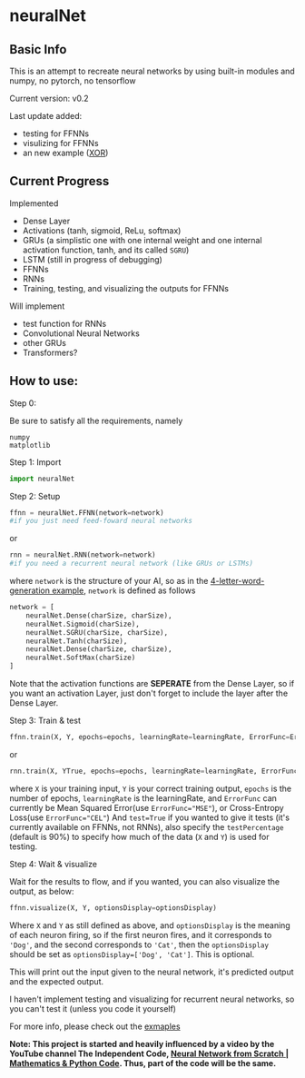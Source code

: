 # neuralNet

## Basic Info

This is an attempt to recreate neural networks by using built-in modules and numpy, no pytorch, no tensorflow

Current version: v0.2

Last update added:
- testing for FFNNs
- visulizing for FFNNs
- an new example ([XOR](https://github.com/pleituer/neuralNet/tree/main/examples/XOR))

## Current Progress

Implemented
- Dense Layer
- Activations (tanh, sigmoid, ReLu, softmax)
- GRUs (a simplistic one with one internal weight and one internal activation function, tanh, and its called `SGRU`)
- LSTM (still in progress of debugging)
- FFNNs
- RNNs
- Training, testing, and visualizing the outputs for FFNNs

Will implement
- test function for RNNs
- Convolutional Neural Networks
- other GRUs
- Transformers?

## How to use:

Step 0:

Be sure to satisfy all the requirements, namely
```
numpy
matplotlib
```

Step 1:
Import
```python
import neuralNet
```

Step 2:
Setup
```python
ffnn = neuralNet.FFNN(network=network)
#if you just need feed-foward neural networks
```
or
```python
rnn = neuralNet.RNN(network=network)
#if you need a recurrent neural network (like GRUs or LSTMs)
```
where `network` is the structure of your AI, so as in the [4-letter-word-generation example](https://github.com/pleituer/neuralNet/blob/main/examples/4_letter_word_generation/4_letter_word_generation.py), `network` is defined as follows
```python
network = [
    neuralNet.Dense(charSize, charSize),
    neuralNet.Sigmoid(charSize),
    neuralNet.SGRU(charSize, charSize),
    neuralNet.Tanh(charSize),
    neuralNet.Dense(charSize, charSize),
    neuralNet.SoftMax(charSize)
]
```
Note that the activation functions are **SEPERATE** from the Dense Layer, so if you want an activation Layer, just don't forget to include the layer after the Dense Layer.

Step 3:
Train & test
```python
ffnn.train(X, Y, epochs=epochs, learningRate=learningRate, ErrorFunc=ErroFunc, test=True, testPercentage=0.9)
```
or
```python
rnn.train(X, YTrue, epochs=epochs, learningRate=learningRate, ErrorFunc=ErrorFunc)
```
where `X` is your training input, `Y` is your correct training output, `epochs` is the number of epochs, `learningRate` is the learningRate, and `ErrorFunc` can currently be Mean Squared Error(use `ErrorFunc="MSE"`), or Cross-Entropy Loss(use `ErrorFunc="CEL"`) And `test=True` if you wanted to give it tests (it's currently available on FFNNs, not RNNs), also specify the `testPercentage` (default is 90%) to specify how much of the data (`X` and `Y`) is used for testing.

Step 4:
Wait & visualize

Wait for the results to flow, and if you wanted, you can also visualize the output, as below:
```python
ffnn.visualize(X, Y, optionsDisplay=optionsDisplay)
```
Where `X` and `Y` as still defined as above, and `optionsDisplay` is the meaning of each neuron firing, so if the first neuron fires, and it corresponds to `'Dog'`, and the second corresponds to `'Cat'`, then the `optionsDisplay` should be set as `optionsDisplay=['Dog', 'Cat']`. This is optional.

This will print out the input given to the neural network, it's predicted output and the expected output.

I haven't implement testing and visualizing for recurrent neural networks, so you can't test it (unless you code it yourself)

For more info, please check out the [exmaples](https://github.com/pleituer/neuralNet/tree/main/examples)

**Note: This project is started and heavily influenced by a video by the YouTube channel The Independent Code, [Neural Network from Scratch | Mathematics & Python Code](https://www.youtube.com/watch?v=pauPCy_s0Ok). Thus, part of the code will be the same.**
